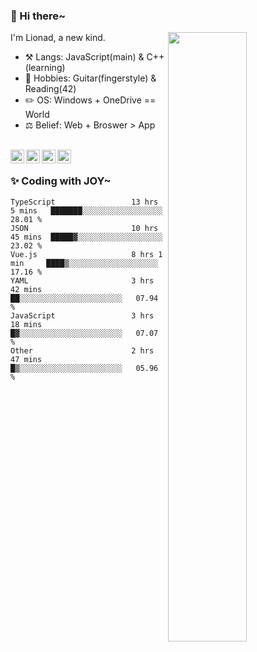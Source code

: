 ### 👋 Hi there~

[<img align="right" width="50%" src="https://github-readme-stats.vercel.app/api?username=Lionad-Morotar&show_icons=true">](https://metrics.lecoq.io/Lionad-Morotar?template=classic)

I'm Lionad, a new kind.

- ⚒️ Langs: JavaScript(main) & C++(learning)
- 🎨 Hobbies: Guitar(fingerstyle) & Reading(42)
- ✏️ OS: Windows + OneDrive == World
- ⚖️ Belief: Web + Broswer > App

<br />

<a href="https://www.lionad.art">
  <img align="left" alt="lionad-art" width="22px" src="https://cdn.jsdelivr.net/npm/simple-icons@3.1.0/icons/wordpress.svg" />
</a>
<a href="#1806234223">
  <img align="left" alt="1806234223" width="22px" src="https://cdn.jsdelivr.net/npm/simple-icons@3.1.0/icons/tencentqq.svg" />
</a>
<a href="https://www.zhihu.com/people/Lionad">
  <img align="left" alt="132yse" width="22px" src="https://cdn.jsdelivr.net/npm/simple-icons@3.1.0/icons/zhihu.svg" />
</a>
<a href="https://github.com/Lionad-Morotar">
  <img align="left" alt="yisar" width="22px" src="https://cdn.jsdelivr.net/npm/simple-icons@3.1.0/icons/github.svg" />
</a>

<br />

### ✨ Coding with JOY~

<!--START_SECTION:waka-->

```text
TypeScript                 13 hrs 5 mins   ███████░░░░░░░░░░░░░░░░░░   28.01 %
JSON                       10 hrs 45 mins  █████▓░░░░░░░░░░░░░░░░░░░   23.02 %
Vue.js                     8 hrs 1 min     ████▒░░░░░░░░░░░░░░░░░░░░   17.16 %
YAML                       3 hrs 42 mins   ██░░░░░░░░░░░░░░░░░░░░░░░   07.94 %
JavaScript                 3 hrs 18 mins   █▓░░░░░░░░░░░░░░░░░░░░░░░   07.07 %
Other                      2 hrs 47 mins   █▒░░░░░░░░░░░░░░░░░░░░░░░   05.96 %
```

<!--END_SECTION:waka-->

